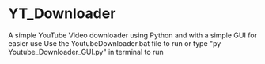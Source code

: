 # YT_Downloader
A simple YouTube Video downloader using Python and with a simple GUI for easier use
Use the YoutubeDownloader.bat file to run or type "py Youtube_Downloader_GUI.py" in terminal to run
